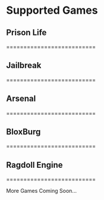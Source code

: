# Supported Games
## Prison Life
==========================
## Jailbreak 
==========================
## Arsenal 
==========================
## BloxBurg 
==========================
## Ragdoll Engine
==========================

More Games Coming Soon...
